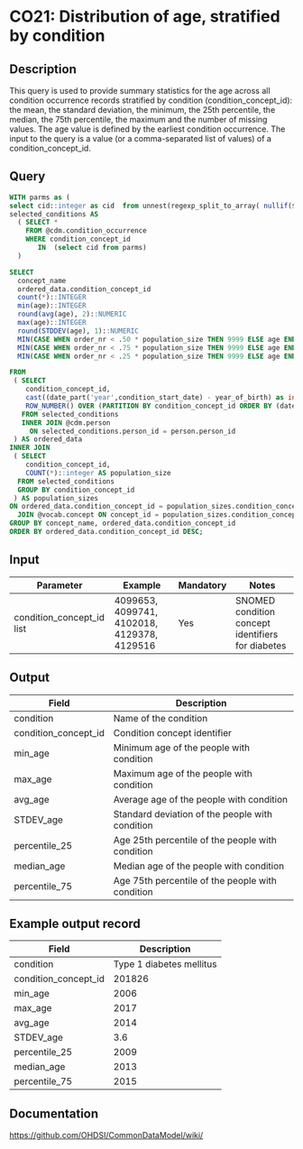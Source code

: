 <!---
Group:condition occurrence
Name:CO21 Distribution of age, stratified by condition
Author:Patrick Ryan
CDM Version: 5.3
-->

# CO21: Distribution of age, stratified by condition

## Description
This query is used to provide summary statistics for the age across all condition occurrence records stratified by condition (condition_concept_id):
the mean, the standard deviation, the minimum, the 25th percentile, the median, the 75th percentile, the maximum and the number of missing values.
The age value is defined by the earliest condition occurrence. The input to the query is a value (or a comma-separated list of values) of a condition_concept_id.

## Query
```sql
WITH parms as (
select cid::integer as cid  from unnest(regexp_split_to_array( nullif($1::text, '')::text, '\s*,\s*')) as cid),
selected_conditions AS
  ( SELECT *
    FROM @cdm.condition_occurrence
    WHERE condition_concept_id
       IN  (select cid from parms)
  )

SELECT
  concept_name                                                           AS condition,
  ordered_data.condition_concept_id                                      AS condition_concept_id,
  count(*)::INTEGER                                                               AS condition_occurrences,
  min(age)::INTEGER                                                               AS min_age,
  round(avg(age), 2)::NUMERIC                                                     AS avg_age,
  max(age)::INTEGER                                                               AS max_age,
  round(STDDEV(age), 1)::NUMERIC                                                   AS STDEV_age,
  MIN(CASE WHEN order_nr < .50 * population_size THEN 9999 ELSE age END) AS median,
  MIN(CASE WHEN order_nr < .75 * population_size THEN 9999 ELSE age END) AS percentile_75,
  MIN(CASE WHEN order_nr < .25 * population_size THEN 9999 ELSE age END) AS percentile_25

FROM
 ( SELECT
    condition_concept_id,
    cast((date_part('year',condition_start_date) - year_of_birth) as integer)                             AS age,
    ROW_NUMBER() OVER (PARTITION BY condition_concept_id ORDER BY (date_part('year',condition_start_date) - year_of_birth)) AS order_nr
   FROM selected_conditions
   INNER JOIN @cdm.person
     ON selected_conditions.person_id = person.person_id
 ) AS ordered_data
INNER JOIN
 ( SELECT
    condition_concept_id,
    COUNT(*)::integer AS population_size
  FROM selected_conditions
  GROUP BY condition_concept_id
 ) AS population_sizes
ON ordered_data.condition_concept_id = population_sizes.condition_concept_id
  JOIN @vocab.concept ON concept_id = population_sizes.condition_concept_id
GROUP BY concept_name, ordered_data.condition_concept_id
ORDER BY ordered_data.condition_concept_id DESC;
```
## Input

|  Parameter |  Example |  Mandatory |  Notes |
| --- | --- | --- | --- |
| condition_concept_id list |4099653, 4099741, 4102018, 4129378, 4129516| Yes | SNOMED condition concept identifiers for diabetes |

## Output

|  Field |  Description |
| --- | --- |
| condition | Name of the condition |
| condition_concept_id | Condition concept identifier |
| min_age | Minimum age of the people with condition |
| max_age | Maximum age of the people with condition |
| avg_age | Average age of the people with condition |
| STDEV_age | Standard deviation of the people  with condition |
| percentile_25 | Age 25th percentile of the people with condition |
| median_age | Median age  of the people with condition |
| percentile_75 | Age 75th percentile of the people with condition |

## Example output record

|  Field |  Description |
| --- | --- |
| condition | Type 1 diabetes mellitus |
| condition_concept_id | 201826 |
| min_age | 2006 |
| max_age | 2017 |
| avg_age | 2014 |
| STDEV_age | 3.6 |
| percentile_25 | 2009 |
| median_age | 2013 |
| percentile_75 | 2015 |


## Documentation
https://github.com/OHDSI/CommonDataModel/wiki/

